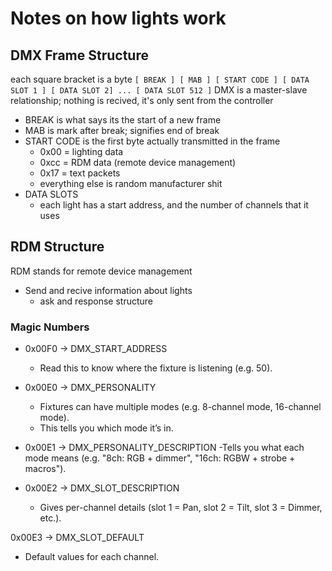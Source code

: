 # Notes on how lights work

## DMX Frame Structure
each square bracket is a byte
`[ BREAK ] [ MAB ] [ START CODE ] [ DATA SLOT 1 ] [ DATA SLOT 2] ... [ DATA SLOT 512 ]`
DMX is a master-slave relationship; nothing is recived, it's only sent from the controller

- BREAK is what says its the start of a new frame
- MAB is mark after break; signifies end of break
- START CODE is the first byte actually transmitted in the frame
  - 0x00 = lighting data
  - 0xcc = RDM data (remote device management)
  - 0x17 = text packets
  - everything else is random manufacturer shit
- DATA SLOTS 
  - each light has a start address, and the number of channels that it uses


## RDM Structure
RDM stands for remote device management

- Send and recive information about lights
  - ask and response structure

### Magic Numbers
- 0x00F0 → DMX_START_ADDRESS
  - Read this to know where the fixture is listening (e.g. 50).

- 0x00E0 → DMX_PERSONALITY
  - Fixtures can have multiple modes (e.g. 8-channel mode, 16-channel mode).
  - This tells you which mode it’s in.

- 0x00E1 → DMX_PERSONALITY_DESCRIPTION
  -Tells you what each mode means (e.g. "8ch: RGB + dimmer", "16ch: RGBW + strobe + macros").

- 0x00E2 → DMX_SLOT_DESCRIPTION
  - Gives per-channel details (slot 1 = Pan, slot 2 = Tilt, slot 3 = Dimmer, etc.).

0x00E3 → DMX_SLOT_DEFAULT
  - Default values for each channel.